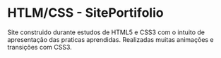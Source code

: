 # HTLM/CSS - SitePortifolio
Site construido durante estudos de HTML5 e CSS3 com o intuito de apresentação das praticas aprendidas. Realizadas muitas animações e transições com CSS3.
